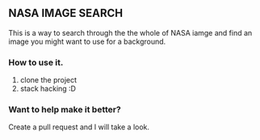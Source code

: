 ## NASA IMAGE SEARCH

This is a way to search through the the whole of NASA iamge and find an image you might want to use for a background.

### How to use it.

1. clone the project
2. stack hacking :D

### Want to help make it better?

Create a pull request and I will take a look.

